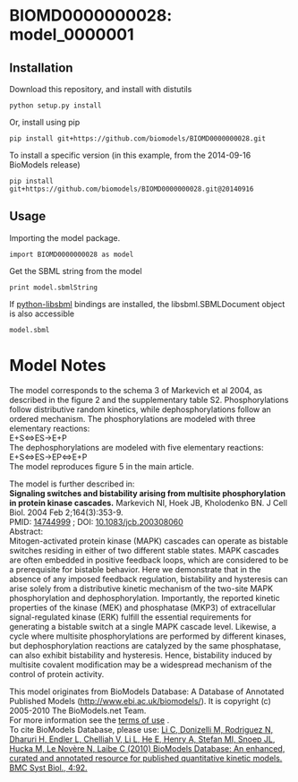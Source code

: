 # BIOMD0000000028: model_0000001

## Installation

Download this repository, and install with distutils

`python setup.py install`

Or, install using pip

`pip install git+https://github.com/biomodels/BIOMD0000000028.git`

To install a specific version (in this example, from the 2014-09-16 BioModels release)

`pip install git+https://github.com/biomodels/BIOMD0000000028.git@20140916`

## Usage

Importing the model package.

`import BIOMD0000000028 as model`

Get the SBML string from the model

`print model.sbmlString`

If [python-libsbml](https://pypi.python.org/pypi/python-libsbml) bindings are
installed, the libsbml.SBMLDocument object is also accessible

`model.sbml`


# Model Notes


The model corresponds to the schema 3 of Markevich et al 2004, as described in
the figure 2 and the supplementary table S2. Phosphorylations follow
distributive random kinetics, while dephosphorylations follow an ordered
mechanism. The phosphorylations are modeled with three elementary reactions:  
E+S<=>ES->E+P  
The dephosphorylations are modeled with five elementary reactions:  
E+S<=>ES->EP<=>E+P  
The model reproduces figure 5 in the main article.

The model is further described in:  
**Signaling switches and bistability arising from multisite phosphorylation in protein kinase cascades.** Markevich NI, Hoek JB, Kholodenko BN. J Cell Biol. 2004 Feb 2;164(3):353-9.   
PMID: [14744999](http://www.ncbi.nlm.nih.gov/pubmed/14744999) ; DOI:
[10.1083/jcb.200308060](http://dx.doi.org/10.1083/jcb.200308060)  
Abstract:  
Mitogen-activated protein kinase (MAPK) cascades can operate as bistable
switches residing in either of two different stable states. MAPK cascades are
often embedded in positive feedback loops, which are considered to be a
prerequisite for bistable behavior. Here we demonstrate that in the absence of
any imposed feedback regulation, bistability and hysteresis can arise solely
from a distributive kinetic mechanism of the two-site MAPK phosphorylation and
dephosphorylation. Importantly, the reported kinetic properties of the kinase
(MEK) and phosphatase (MKP3) of extracellular signal-regulated kinase (ERK)
fulfill the essential requirements for generating a bistable switch at a
single MAPK cascade level. Likewise, a cycle where multisite phosphorylations
are performed by different kinases, but dephosphorylation reactions are
catalyzed by the same phosphatase, can also exhibit bistability and
hysteresis. Hence, bistability induced by multisite covalent modification may
be a widespread mechanism of the control of protein activity.

This model originates from BioModels Database: A Database of Annotated
Published Models (http://www.ebi.ac.uk/biomodels/). It is copyright (c)
2005-2010 The BioModels.net Team.  
For more information see the [terms of
use](http://www.ebi.ac.uk/biomodels/legal.html) .  
To cite BioModels Database, please use: [Li C, Donizelli M, Rodriguez N,
Dharuri H, Endler L, Chelliah V, Li L, He E, Henry A, Stefan MI, Snoep JL,
Hucka M, Le Novère N, Laibe C (2010) BioModels Database: An enhanced, curated
and annotated resource for published quantitative kinetic models. BMC Syst
Biol., 4:92.](http://www.ncbi.nlm.nih.gov/pubmed/20587024)


